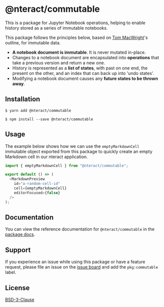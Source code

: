 # @nteract/commutable

This is a package for Jupyter Notebook operations, helping to enable history stored as a series of immutable notebooks.

This package follows the principles below, based on [Tom MacWright](http://www.macwright.org/2015/05/18/practical-undo.html)'s outline, for immutable data.

- **A notebook document is immutable**. It is never mutated in-place.
- Changes to a notebook document are encapsulated into **operations** that take a previous version and return a new one.
- History is represented as a **list of states**, with past on one end, the present on the other, and an index that can back up into 'undo states'.
- Modifying a notebook document causes any **future states to be thrown away**.

## Installation

```
$ yarn add @nteract/commutable
```

```
$ npm install --save @nteract/commutable
```

## Usage

The example below shows how we can use the `emptyMarkdownCell` immutable object exported from this package to quickly create an empty Markdown cell in our nteract application.

```javascript
import { emptyMarkdownCell } from "@nteract/commutable";

export default () => (
  <MarkdownPreview
    id="a-random-cell-id"
    cell={emptyMarkdownCell}
    editorFocused={false}
  />
);
```

## Documentation

You can view the reference documentation for `@nteract/commutable` in the [package docs](https://packages.nteract.io/modules/commutable).

## Support

If you experience an issue while using this package or have a feature request, please file an issue on the [issue board](https://github.com/nteract/nteract/issues/new/choose) and add the `pkg:commutable` label.

## License

[BSD-3-Clause](https://choosealicense.com/licenses/bsd-3-clause/)
